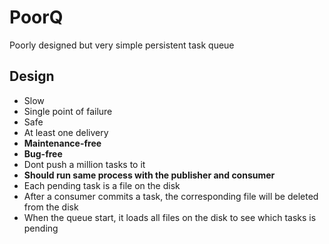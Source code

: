 # PoorQ
Poorly designed but very simple persistent task queue

## Design

* Slow
* Single point of failure
* Safe
* At least one delivery
* **Maintenance-free**
* **Bug-free**
* Dont push a million tasks to it
* **Should run same process with the publisher and consumer**
* Each pending task is a file on the disk
* After a consumer commits a task, the corresponding file will be deleted from the disk
* When the queue start, it loads all files on the disk to see which tasks is pending

